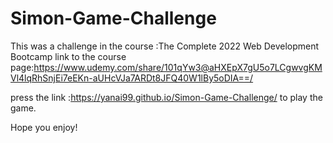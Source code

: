 # Simon-Game-Challenge
This was a challenge in the course :The Complete 2022 Web Development Bootcamp
link to the course page:https://www.udemy.com/share/101qYw3@aHXEpX7gU5o7LCgwvgKMVl4lqRhSnjEi7eEKn-aUHcVJa7ARDt8JFQ40W1lBy5oDIA==/

press the link :https://yanai99.github.io/Simon-Game-Challenge/ to play the game.

Hope you enjoy!
